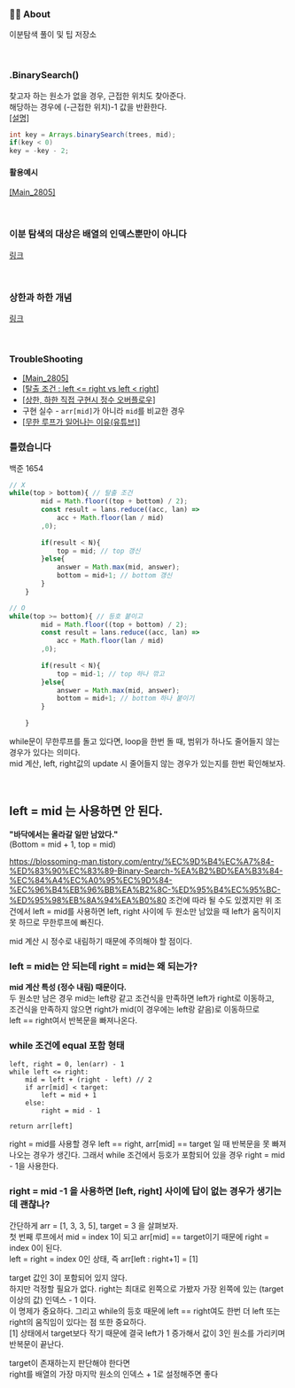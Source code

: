 ### 👨‍💻 About
이분탐색 풀이 및 팁 저장소

<br>

### .BinarySearch()
찾고자 하는 원소가 없을 경우, 근접한 위치도 찾아준다.   
해당하는 경우에 (-근접한 위치)-1 값을 반환한다.  
[[설명]](https://codingdog.tistory.com/entry/java-arrays-binarysearch-%ED%95%A8%EC%88%98%EB%A5%BC-%EC%95%8C%EC%95%84%EB%B4%85%EC%8B%9C%EB%8B%A4)  

```java
int key = Arrays.binarySearch(trees, mid);
if(key < 0)
key = -key - 2;
```
#### 활용예시
[[Main_2805]](https://github.com/AtomicLiquors/Algorithm_Practice/blob/main/binarysearch/Main_2805.java)

<br>

### 이분 탐색의 대상은 배열의 인덱스뿐만이 아니다
[링크](https://st-lab.tistory.com/269)

<br>

### 상한과 하한 개념
[링크](https://github.com/AtomicLiquors/Algorithm_Practice/blob/main/binarysearch/Lower__UpperBound.md)

<br>

### TroubleShooting
- [[Main_2805]](https://github.com/AtomicLiquors/Algorithm_Practice/blob/main/binarysearch/Main_2805.java)  
- [[탈출 조건 : left <= right vs left < right]](https://www.acmicpc.net/blog/view/109)  
- [[상한, 하한 직접 구현시 정수 오버플로우]](https://github.com/AtomicLiquors/Algorithm_Practice/blob/main/binarysearch/Lower__UpperBound.md#-troubleshooting)  
- 구현 실수 - ```arr[mid]```가 아니라 ```mid```를 비교한 경우  
- [[무한 루프가 일어나는 이유(유튜브)]](https://www.youtube.com/watch?v=b9SKfz58Jdo)

### 틀렸습니다  
백준 1654
```javascript
// X
while(top > bottom){ // 탈출 조건
        mid = Math.floor((top + bottom) / 2);
		const result = lans.reduce((acc, lan) => 
			acc + Math.floor(lan / mid)
		,0);
		
		if(result < N){
			top = mid; // top 갱신
		}else{
			answer = Math.max(mid, answer);
			bottom = mid+1; // bottom 갱신
		}
	}
```
```javascript
// O
while(top >= bottom){ // 등호 붙이고
        mid = Math.floor((top + bottom) / 2);
		const result = lans.reduce((acc, lan) => 
			acc + Math.floor(lan / mid)
		,0);
		
		if(result < N){
			top = mid-1; // top 하나 깎고
		}else{
			answer = Math.max(mid, answer);
			bottom = mid+1; // bottom 하나 붙이기
		}
			
	}
```
while문이 무한루프를 돌고 있다면, loop을 한번 돌 때, 범위가 하나도 줄어들지 않는 경우가 있다는 의미다.  
mid 계산, left, right값의 update 시 줄어들지 않는 경우가 있는지를 한번 확인해보자. 

<br>


## left = mid 는 사용하면 안 된다.
**"바닥에서는 올라갈 일만 남았다."**  
(Bottom = mid + 1, top = mid)

  
https://blossoming-man.tistory.com/entry/%EC%9D%B4%EC%A7%84-%ED%83%90%EC%83%89-Binary-Search-%EA%B2%BD%EA%B3%84-%EC%84%A4%EC%A0%95%EC%9D%84-%EC%96%B4%EB%96%BB%EA%B2%8C-%ED%95%B4%EC%95%BC-%ED%95%98%EB%8A%94%EA%B0%80
조건에 따라 될 수도 있겠지만 위 조건에서 left = mid를 사용하면 left, right 사이에 두 원소만 남았을 때 left가 움직이지 못 하므로 무한루프에 빠진다.  

mid 계산 시 정수로 내림하기 때문에 주의해야 할 점이다.

 

### left = mid는 안 되는데 right = mid는 왜 되는가?

**mid 계산 특성 (정수 내림) 때문이다.**  
두 원소만 남은 경우 mid는 left랑 같고 조건식을 만족하면 left가 right로 이동하고,   
조건식을 만족하지 않으면 right가 mid(이 경우에는 left랑 같음)로 이동하므로   
left == right여서 반복문을 빠져나온다.  

 

 

### while 조건에 equal 포함 형태
```
left, right = 0, len(arr) - 1
while left <= right:
    mid = left + (right - left) // 2
    if arr[mid] < target:
        left = mid + 1
    else:
        right = mid - 1
        
return arr[left]
 ```

right = mid를 사용할 경우 left == right, arr[mid] == target 일 때 반복문을 못 빠져나오는 경우가 생긴다. 그래서 while 조건에서 등호가 포함되어 있을 경우 right = mid - 1을 사용한다.  

 

### right = mid -1 을 사용하면 [left, right] 사이에 답이 없는 경우가 생기는데 괜찮나?  
간단하게 arr = [1, 3, 3, 5], target = 3 을 살펴보자.  
첫 번째 루프에서 mid = index 1이 되고 arr[mid] == target이기 때문에 right = index 0이 된다.  
left = right = index 0인 상태, 즉 arr[left : right+1] = [1]  

target 값인 3이 포함되어 있지 않다.  
하지만 걱정할 필요가 없다. right는 최대로 왼쪽으로 가봤자 가장 왼쪽에 있는 (target 이상의 값) 인덱스 - 1 이다.  
이 명제가 중요하다. 그리고 while의 등호 때문에 left == right여도 한번 더 left 또는 right의 움직임이 있다는 점 또한 중요하다.  
[1] 상태에서 target보다 작기 때문에 결국 left가 1 증가해서 값이 3인 원소를 가리키며 반복문이 끝난다.


target이 존재하는지 판단해야 한다면  
right를 배열의 가장 마지막 원소의 인덱스 + 1로 설정해주면 좋다
